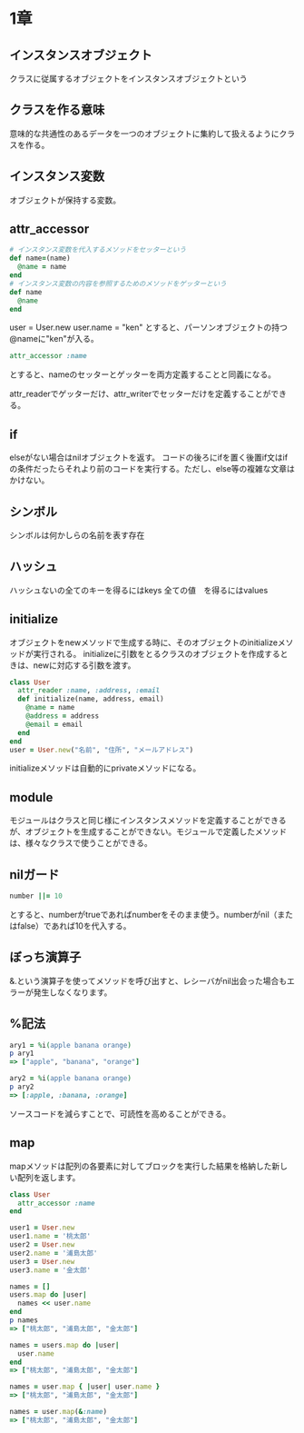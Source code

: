 # 1章
## インスタンスオブジェクト
クラスに従属するオブジェクトをインスタンスオブジェクトという

## クラスを作る意味
意味的な共通性のあるデータを一つのオブジェクトに集約して扱えるようにクラスを作る。

## インスタンス変数
オブジェクトが保持する変数。

## attr_accessor
```ruby
# インスタンス変数を代入するメソッドをセッターという
def name=(name)
  @name = name
end
# インスタンス変数の内容を参照するためのメソッドをゲッターという
def name
  @name
end
```
user = User.new
user.name = "ken"
とすると、パーソンオブジェクトの持つ@nameに"ken"が入る。

```ruby
attr_accessor :name
```
とすると、nameのセッターとゲッターを両方定義することと同義になる。

attr_readerでゲッターだけ、attr_writerでセッターだけを定義することができる。

## if
elseがない場合はnilオブジェクトを返す。
コードの後ろにifを置く後置if文はifの条件だったらそれより前のコードを実行する。ただし、else等の複雑な文章はかけない。

## シンボル
シンボルは何かしらの名前を表す存在

## ハッシュ
ハッシュないの全てのキーを得るにはkeys
              全ての値　を得るにはvalues

## initialize
オブジェクトをnewメソッドで生成する時に、そのオブジェクトのinitializeメソッドが実行される。
initializeに引数をとるクラスのオブジェクトを作成するときは、newに対応する引数を渡す。
```ruby
class User
  attr_reader :name, :address, :email
  def initialize(name, address, email)
    @name = name
    @address = address
    @email = email
  end
end
user = User.new("名前", "住所", "メールアドレス")
```
initializeメソッドは自動的にprivateメソッドになる。

## module
モジュールはクラスと同じ様にインスタンスメソッドを定義することができるが、オブジェクトを生成することができない。モジュールで定義したメソッドは、様々なクラスで使うことができる。

## nilガード
```ruby
number ||= 10
```
とすると、numberがtrueであればnumberをそのまま使う。numberがnil（またはfalse）であれば10を代入する。

## ぼっち演算子
&.という演算子を使ってメソッドを呼び出すと、レシーバがnil出会った場合もエラーが発生しなくなります。

## %記法
```ruby
ary1 = %i(apple banana orange)
p ary1
=> ["apple", "banana", "orange"]

ary2 = %i(apple banana orange)
p ary2
=> [:apple, :banana, :orange]
```
ソースコードを減らすことで、可読性を高めることができる。

## map
mapメソッドは配列の各要素に対してブロックを実行した結果を格納した新しい配列を返します。
```ruby
class User
  attr_accessor :name
end

user1 = User.new
user1.name = '桃太郎'
user2 = User.new
user2.name = '浦島太郎'
user3 = User.new
user3.name = '金太郎'

names = []
users.map do |user|
  names << user.name
end
p names
=> ["桃太郎", "浦島太郎", "金太郎"]

names = users.map do |user|
  user.name
end
=> ["桃太郎", "浦島太郎", "金太郎"]

names = user.map { |user| user.name }
=> ["桃太郎", "浦島太郎", "金太郎"]

names = user.map(&:name)
=> ["桃太郎", "浦島太郎", "金太郎"]
```



